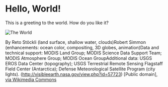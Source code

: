# Hello, World!

This is a greeting to the world.  How do you like it?

![The World](https://upload.wikimedia.org/wikipedia/commons/7/7b/Earth_Western_Hemisphere.jpg)

By Reto Stöckli (land surface, shallow water, clouds)Robert Simmon (enhancements: ocean color, compositing, 3D globes, animation)Data and technical support: MODIS Land Group; MODIS Science Data Support Team; MODIS Atmosphere Group; MODIS Ocean GroupAdditional data: USGS EROS Data Center (topography); USGS Terrestrial Remote Sensing Flagstaff Field Center (Antarctica); Defense Meteorological Satellite Program (city lights). (http://visibleearth.nasa.gov/view.php?id=57723) [Public domain], <a href="https://commons.wikimedia.org/wiki/File%3AEarth_Western_Hemisphere.jpg">via Wikimedia Commons</a>
